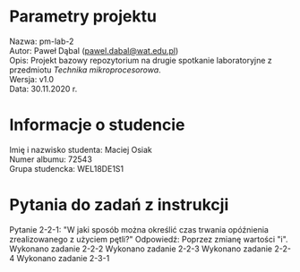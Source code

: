# Parametry projektu

Nazwa: pm-lab-2  
Autor: Paweł Dąbal (pawel.dabal@wat.edu.pl)  
Opis: Projekt bazowy repozytorium na drugie spotkanie laboratoryjne z przedmiotu _Technika mikroprocesorowa_.  
Wersja: v1.0  
Data: 30.11.2020 r.

# Informacje o studencie

Imię i nazwisko studenta: Maciej Osiak  
Numer albumu: 72543  
Grupa studencka: WEL18DE1S1

# Pytania do zadań z instrukcji

Pytanie 2-2-1: "W jaki sposób można określić czas trwania opóźnienia zrealizowanego z użyciem pętli?"
Odpowiedź: Poprzez zmianę wartości "i".
Wykonano zadanie 2-2-2
Wykonano zadanie 2-2-3
Wykonano zadanie 2-2-4
Wykonano zadanie 2-3-1